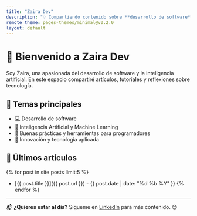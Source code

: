```yaml
---
title: "Zaira Dev"
description: "💡 Compartiendo contenido sobre **desarrollo de software**, 🤖 **inteligencia artificial** y otras cosas interesantes. 🚀✨"
remote_theme: pages-themes/minimal@v0.2.0
layout: default
---
```


# 👋 Bienvenido a Zaira Dev

Soy Zaira, una apasionada del desarrollo de software y la inteligencia artificial. En este espacio compartiré artículos, tutoriales y reflexiones sobre tecnología.

## 📌 Temas principales
- 💻 Desarrollo de software
- 🤖 Inteligencia Artificial y Machine Learning
- 🔧 Buenas prácticas y herramientas para programadores
- 🚀 Innovación y tecnología aplicada

## 📢 Últimos artículos
{% for post in site.posts limit:5 %}
- [{{ post.title }}]({{ post.url }}) - {{ post.date | date: "%d %b %Y" }}
{% endfor %}

---

📬 **¿Quieres estar al día?** Sígueme en [LinkedIn](https://www.linkedin.com/in/zrubio) para más contenido. 😊
